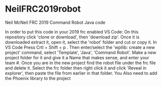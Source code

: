 # NeilFRC2019robot
Neil McNeil FRC 2019 Command Robot Java code

In order to put this code in your 2019 frc enabled VS Code: On this repository click 'clone or download', then 'download zip'. Once
it is downloaded extract it, open it, select the 'robot' folder and cut or copy it. In VS Code Press Crtl + Shift + p . Then
enter/select the 'wpilib: create a new project' command, select 'Template', 'Java', 'Command Robot'. Make a new project folder for
it and give it a Name that makes sense, and enter your team #. Once you are in the new project find the robot file under the frc
file and delete it. Select the frc folder then right click it and click 'Reveal in explorer', then paste the file from earlier in
that folder. You Also need to add the Phoenix library to the project
